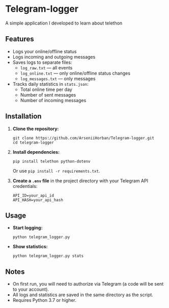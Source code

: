 # Telegram-logger
A simple application I developed to learn about telethon

## Features
- Logs your online/offline status
- Logs incoming and outgoing messages
- Saves logs to separate files:
  - `log_raw.txt` — all events
  - `log_online.txt` — only online/offline status changes
  - `log_messages.txt` — only messages
- Tracks daily statistics in `stats.json`:
  - Total online time per day
  - Number of sent messages
  - Number of incoming messages
  
## Installation
1. **Clone the repository:**
   ```
   git clone https://github.com/ArseniiHorban/Telegram-logger.git
   cd telegram-logger
   ```

2. **Install dependencies:**
   ```
   pip install telethon python-dotenv
   ```
   Or use `pip install -r requirements.txt`.

3. **Create a `.env` file** in the project directory with your Telegram API credentials:
   ```
   API_ID=your_api_id
   API_HASH=your_api_hash
   ```
## Usage

- **Start logging:**
  ```
  python telegram_logger.py
  ```

- **Show statistics:**
  ```
  python telegram_logger.py stats
  ```

## Notes

- On first run, you will need to authorize via Telegram (a code will be sent to your account).
- All logs and statistics are saved in the same directory as the script.
- Requires Python 3.7 or higher.
 
